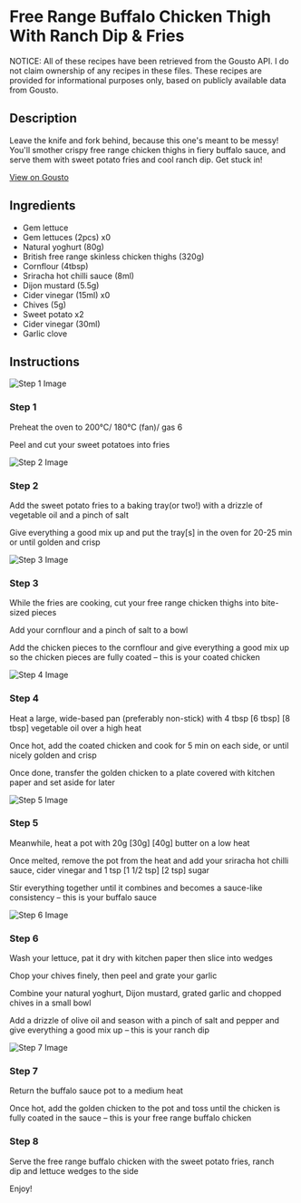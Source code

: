 # Free Range Buffalo Chicken Thigh With Ranch Dip & Fries

NOTICE: All of these recipes have been retrieved from the Gousto API. I do not claim ownership of any recipes in these files. These recipes are provided for informational purposes only, based on publicly available data from Gousto.

## Description

Leave the knife and fork behind, because this one's meant to be messy! You'll smother crispy free range chicken thighs in fiery buffalo sauce, and serve them with sweet potato fries and cool ranch dip. Get stuck in!

[View on Gousto](https://www.gousto.co.uk/recipes/cookbook/free-range-buffalo-chicken-thigh-with-ranch-dip-sweet-potato-fries)

## Ingredients

- Gem lettuce
- Gem lettuces (2pcs) x0
- Natural yoghurt (80g)
- British free range skinless chicken thighs (320g)
- Cornflour (4tbsp)
- Sriracha hot chilli sauce (8ml)
- Dijon mustard (5.5g)
- Cider vinegar (15ml) x0
- Chives (5g)
- Sweet potato x2
- Cider vinegar (30ml)
- Garlic clove

## Instructions

![Step 1 Image](https://production-media.gousto.co.uk/cms/recipe-step-image/step-1-1717667412805-x200.jpg)

### Step 1

Preheat the oven to 200°C/ 180°C (fan)/ gas 6

Peel and cut your sweet potatoes into fries

![Step 2 Image](https://production-media.gousto.co.uk/cms/recipe-step-image/step-2-1717667418403-x200.jpg)

### Step 2

Add the sweet potato fries to a baking tray(or two!) with a drizzle of vegetable oil and a pinch of salt

Give everything a good mix up and put the tray[s] in the oven for 20-25 min or until golden and crisp

![Step 3 Image](https://production-media.gousto.co.uk/cms/recipe-step-image/step-3-1717667574481-x200.jpg)

### Step 3

While the fries are cooking, cut your free range chicken thighs into bite-sized pieces

Add your cornflour and a pinch of salt to a bowl

Add the chicken pieces to the cornflour and give everything a good mix up so the chicken pieces are fully coated – this is your coated chicken

![Step 4 Image](https://production-media.gousto.co.uk/cms/recipe-step-image/step-4-1717667582345-x200.jpg)

### Step 4

Heat a large, wide-based pan (preferably non-stick) with 4 tbsp <span class="text-purple">[6 tbsp]</span><span class="text-danger"> [8 tbsp] </span>vegetable oil over a high heat

Once hot, add the coated chicken and cook for 5 min on each side, or until nicely golden and crisp

Once done, transfer the golden chicken to a plate covered with kitchen paper and set aside for later

![Step 5 Image](https://production-media.gousto.co.uk/cms/recipe-step-image/step-5-1717667588531-x200.jpg)

### Step 5

Meanwhile, heat a pot with 20g <span class="text-purple">[30g]</span><span class="text-danger"> [40g] </span>butter on a low heat

Once melted, remove the pot from the heat and add your sriracha hot chilli sauce, cider vinegar and 1 tsp <span class="text-purple">[1 1/2 tsp]</span> <span class="text-danger">[2 tsp]</span> sugar

Stir everything together until it combines and becomes a sauce-like consistency – this is your buffalo sauce

![Step 6 Image](https://production-media.gousto.co.uk/cms/recipe-step-image/step-6-1717667594758-x200.jpg)

### Step 6

Wash your lettuce, pat it dry with kitchen paper then slice into wedges

Chop your chives finely, then peel and grate your garlic

Combine your natural yoghurt, Dijon mustard, grated garlic and chopped chives in a small bowl

Add a drizzle of olive oil and season with a pinch of salt and pepper and give everything a good mix up – this is your ranch dip

![Step 7 Image](https://production-media.gousto.co.uk/cms/recipe-step-image/step-7-1717667600218-x200.jpg)

### Step 7

Return the buffalo sauce pot to a medium heat

Once hot, add the golden chicken to the pot and toss until the chicken is fully coated in the sauce – this is your free range buffalo chicken

### Step 8

Serve the free range buffalo chicken with the sweet potato fries, ranch dip and lettuce wedges to the side

Enjoy!


